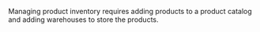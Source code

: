 Managing product inventory requires adding products to a product catalog and adding warehouses to store the products.

